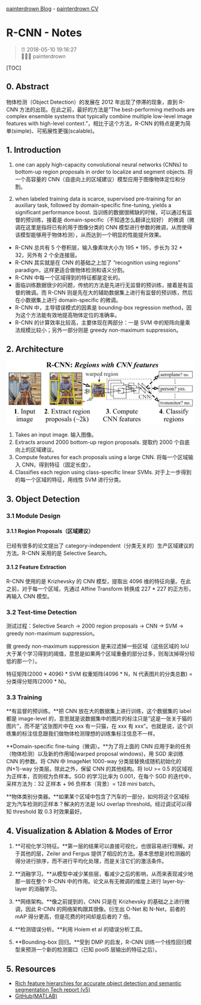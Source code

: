 [painterdrown Blog](https://painterdrown.github.io) - [painterdrown CV](https://painterdrown.github.io/cv)

# R-CNN - Notes

> ⏰ 2018-05-10 19:16:27<br/>
> 👨🏻‍💻 painterdrown

[TOC]

## 0. Abstract

物体检测（Object Detection）的发展在 2012 年出现了停滞的现象，直到 R-CNN 方法的出现。在此之前，最好的方法是”The best-performing methods are complex ensemble systems that typically combine multiple low-level image features with high-level context.”，相比于这个方法，R-CNN 的特点是更为简单(simple)、可拓展性更强(scalable)。

## 1. Introduction

1. one can apply high-capacity convolutional neural networks (CNNs) to bottom-up region proposals in order to localize and segment objects. 将一个高容量的 CNN（自底向上的区域建议）模型应用于图像物体定位和分割。

2. when labeled training data is scarce, supervised pre-training for an auxiliary task, followed by domain-specific fine-tuning, yields a significant performance boost. 当训练的数据很稀缺的时候，可以通过有监督的预训练，接着是 domain-specific（不知道怎么翻译比较好） 的微调（微调在这里是指将已有的用于图像分类的 CNN 模型进行参数的微调，从而使得该模型能够用于物体检测），从而达到一个明显的性能提升效果。

+ R-CNN 总共有 5 个卷积层，输入像素块大小为 195 \* 195，步长为 32 \* 32，另外有 2 个全连接层。
+ R-CNN 其实就是在 CNN 的基础之上加了 “recognition using regions” paradigm，这样更适合做物体检测和语义分割。
+ R-CNN 中每一个区域得到的特征都是定长的。
+ 面临训练数据很少的问题，传统的方法是先进行无监督的预训练，接着是有监督的微调。而 R-CNN 则是先在大的辅助数据集上进行有监督的预训练，然后在小数据集上进行 domain-specific 的微调。
+ R-CNN 中，主导错误模式的因素是 bounding-box regression method，因为这个方法能有效地提高物体定位的准确率。
+ R-CNN 的计算效率比较高，主要体现在两部分：一是 SVM 中的矩阵向量乘法规模比较小；另外一部分则是 greedy non-maximum suppression。

## 2. Architecture

![rcnn](images/rcnn.png)

1. Takes an input image. 输入图像。
2. Extracts around 2000 bottom-up region proposals. 提取约 2000 个自底向上的区域建议。
3. Compute features for each proposals using a large CNN. 将每一个区域输入 CNN，得到特征（固定长度）。
4. Classifies each region using class-specific linear SVMs. 对于上一步得到的每一个区域的特征，用线性 SVM 进行分类。

## 3. Object Detection

### 3.1 Module Design

#### 3.1.1 Region Proposals（区域建议）

已经有很多的论文提出了 category-independent（分类无关的）生产区域建议的方法。R-CNN 采用的是 Selective Search。

#### 3.1.2 Feature Extraction

R-CNN 使用的是 Krizhevsky 的 CNN 模型，提取出 4096 维的特征向量。在此之前，对于每一个区域，先通过 Affine Transform 转换成 227 * 227 的正方形，再输入 CNN 模型。

### 3.2 Test-time Detection

测试过程：Selective Search -> 2000 region proposals -> CNN -> SVM -> greedy non-maximum suppression。

做 greedy non-maximum suppression 是来过滤掉一些区域（这些区域的 IoU 大于某个学习得到的阈值，意思是如果两个区域重叠的部分过多，则淘汰掉得分较低的那一个）。

特征矩阵(2000 \* 4096) \* SVM 权重矩阵(4096 \* N，N 代表图片的分类总数) = 分类得分矩阵(2000 \* N)。

### 3.3 Training

**有监督的预训练。**把 CNN 放在大的数据集上进行训练，这个数据集的 label 都是 image-level 的，意思就是说数据集中的图片的标注只是”这是一张关于猫的图片”，而不是”这张图片中在 xxx 有一只猫，在 xxx 有 xxx”。也就是说，这个训练集的标注信息跟我们做物体检测理想的训练集标注信息不一样。

**Domain-specific fine-tuing（微调）。**为了将上面的 CNN 应用于新的任务（物体检测）以及新的作用域(warped proposal windows)，用 SGD 来训练 CNN 的参数。将 CNN 中 ImageNet 1000-way 分类层替换成随机初始化的 (N+1)-way 分类层。除此之外，保留 CNN 的其他结构。将 IoU >= 0.5 的区域视为正样本，否则视为负样本。SGD 的学习比率为 0.001，在每个 SGD 的迭代中，采样方法为：32 正样本 + 96 负样本（背景）= 128 mini batch。

**物体类别分类器。**如果某个区域中包含了汽车的一部分，如何将这个区域标定为汽车检测的正样本？解决的方法是 IoU overlap threshold。经过调试可以得知 threshold 取 0.3 时效果最好。

## 4. Visualization & Ablation & Modes of Error

1. **可视化学习特征。**第一层的结果可以直接可视化，也很容易进行理解。对于其他的层，Zeiler and Fergus 提供了相应的方法。基本思想是对检测器的得分进行排序，而不进行平均化处理，而是关注它们的激活条件。

2. **消融学习。**从模型中减少某些层，看减少之后的影响，从而来表现减少地那一层在整个 R-CNN 中的作用。论文从有无微调的维度上进行 layer-by-layer 的消融学习。

3. **网络架构。**像之前提到的，CNN 只是在 Krizhevsky 的基础之上进行微调，因此 R-CNN 的网络架构跟其很像。衍生出 O-Net 和 N-Net，前者的 mAP 得分更高，但是花费的时间却是后者的 7 倍。

4. **检测错误分析。**利用 Hoiem et al 的错误分析工具。

5. **Bounding-box 回归。**受到 DMP 的启发，R-CNN 训练一个线性回归模型来预测一个新的检测窗口（已知 pool5 层输出的特征之后）。

## 5. Resources

+ [Rich feature hierarchies for accurate object detection and semantic segmentation Tech report (v5)](assets/R-CNN.pdf)
+ [GitHub(MATLAB)](https://github.com/rbgirshick/rcnn)

